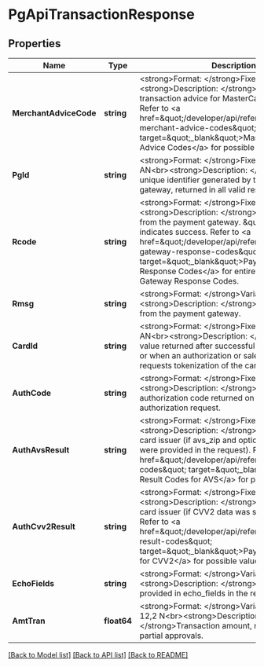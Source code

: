 # PgApiTransactionResponse

## Properties
Name | Type | Description | Notes
------------ | ------------- | ------------- | -------------
**MerchantAdviceCode** | **string** | &lt;strong&gt;Format: &lt;/strong&gt;Fixed length, 4 AN&lt;br&gt;&lt;strong&gt;Description: &lt;/strong&gt;Recurring transaction advice for MasterCard authorizations.  Refer to &lt;a href&#x3D;\&quot;/developer/api/reference#mastercard-merchant-advice-codes\&quot; target&#x3D;\&quot;_blank\&quot;&gt;MasterCard Merchant Advice Codes&lt;/a&gt; for possible values. | [optional] [default to null]
**PgId** | **string** | &lt;strong&gt;Format: &lt;/strong&gt;Fixed length, 32 AN&lt;br&gt;&lt;strong&gt;Description: &lt;/strong&gt;32-byte unique identifier generated by the payment gateway, returned in all valid responses. | [optional] [default to null]
**Rcode** | **string** | &lt;strong&gt;Format: &lt;/strong&gt;Fixed length, 3 AN&lt;br&gt;&lt;strong&gt;Description: &lt;/strong&gt;Response code from the payment gateway. \&quot;000\&quot; indicates success. Refer to &lt;a href&#x3D;\&quot;/developer/api/reference#payment-gateway-response-codes\&quot; target&#x3D;\&quot;_blank\&quot;&gt;Payment Gateway Response Codes&lt;/a&gt; for entire list of Payment Gateway Response Codes. | [optional] [default to null]
**Rmsg** | **string** | &lt;strong&gt;Format: &lt;/strong&gt;Variable length&lt;br&gt;&lt;strong&gt;Description: &lt;/strong&gt;Response text from the payment gateway. | [optional] [default to null]
**CardId** | **string** | &lt;strong&gt;Format: &lt;/strong&gt;Fixed length, 32 AN&lt;br&gt;&lt;strong&gt;Description: &lt;/strong&gt;32-byte value returned after successful tokenize request or when an authorization or sale transaction requests tokenization of the cardholder data. | [optional] [default to null]
**AuthCode** | **string** | &lt;strong&gt;Format: &lt;/strong&gt;Fixed length, 6 AN&lt;br&gt;&lt;strong&gt;Description: &lt;/strong&gt;Card issuer authorization code returned on successful authorization request. | [optional] [default to null]
**AuthAvsResult** | **string** | &lt;strong&gt;Format: &lt;/strong&gt;Fixed length, 1 AN&lt;br&gt;&lt;strong&gt;Description: &lt;/strong&gt;AVS result from card issuer (if avs_zip and optionally avs_address were provided in the request). Refer to &lt;a href&#x3D;\&quot;/developer/api/reference#avs-result-codes\&quot; target&#x3D;\&quot;_blank\&quot;&gt;Payment Result Codes for AVS&lt;/a&gt; for possible values. | [optional] [default to null]
**AuthCvv2Result** | **string** | &lt;strong&gt;Format: &lt;/strong&gt;Fixed length, 1 AN&lt;br&gt;&lt;strong&gt;Description: &lt;/strong&gt;CVV2 result from card issuer (if CVV2 data was sent in the request). Refer to &lt;a href&#x3D;\&quot;/developer/api/reference#cvv2-result-codes\&quot; target&#x3D;\&quot;_blank\&quot;&gt;Payment Result Codes for CVV2&lt;/a&gt; for possible values. | [optional] [default to null]
**EchoFields** | **string** | &lt;strong&gt;Format: &lt;/strong&gt;Variable length&lt;br&gt;&lt;strong&gt;Description: &lt;/strong&gt;Data that was provided in echo_fields in the request. | [optional] [default to null]
**AmtTran** | **float64** | &lt;strong&gt;Format: &lt;/strong&gt;Variable length, up to 12,2 N&lt;br&gt;&lt;strong&gt;Description: &lt;/strong&gt;Transaction amount, returned only on partial approvals. | [optional] [default to null]

[[Back to Model list]](../README.md#documentation-for-models) [[Back to API list]](../README.md#documentation-for-api-endpoints) [[Back to README]](../README.md)

